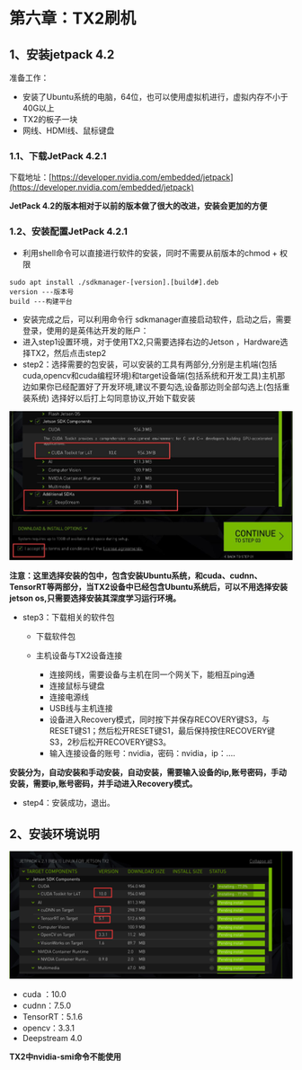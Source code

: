 # 第六章：TX2刷机

## 1、安装jetpack 4.2

准备工作：

* 安装了Ubuntu系统的电脑，64位，也可以使用虚拟机进行，虚拟内存不小于40G以上
* TX2的板子一块
* 网线、HDMI线、鼠标键盘

### 1.1、下载JetPack 4.2.1

下载地址：[https://developer.nvidia.com/embedded/jetpack](https://developer.nvidia.com/embedded/jetpack)

**JetPack 4.2的版本相对于以前的版本做了很大的改进，安装会更加的方便**

### 1.2、安装配置JetPack 4.2.1

* 利用shell命令可以直接进行软件的安装，同时不需要从前版本的chmod + 权限

```
sudo apt install ./sdkmanager-[version].[build#].deb 
version ---版本号
build ---构建平台
```

* 安装完成之后，可以利用命令行 sdkmanager直接启动软件，启动之后，需要登录，使用的是英伟达开发的账户：
* 进入step1设置环境，对于使用TX2,只需要选择右边的Jetson ，Hardware选择TX2，然后点击step2
* step2：选择需要的包安装，可以安装的工具有两部分,分别是主机端\(包括cuda,opencv和cuda编程环境\)和target设备端\(包括系统和开发工具\)主机那边如果你已经配置好了开发环境,建议不要勾选,设备那边则全部勾选上\(包括重装系统\)
  选择好以后打上勾同意协议,开始下载安装

![](/Image/专业技能/TensorRT/TX2_step2.jpg)

**注意：这里选择安装的包中，包含安装Ubuntu系统，和cuda、cudnn、TensorRT等两部分，当TX2设备中已经包含Ubuntu系统后，可以不用选择安装jetson os,只需要选择安装其深度学习运行环境。**

* step3：下载相关的软件包

  * 下载软件包
  * 主机设备与TX2设备连接

    * 连接网线，需要设备与主机在同一个网关下，能相互ping通
    * 连接鼠标与键盘
    * 连接电源线
    * USB线与主机连接
    * 设备进入Recovery模式，同时按下并保存RECOVERY键S3，与RESET键S1；然后松开RESET键S1，最后保持按住RECOVERY键S3，2秒后松开RECOVERY键S3。
    * 输入连接设备的账号：nvidia，密码：nvidia，ip：....

**安装分为，自动安装和手动安装，自动安装，需要输入设备的ip,账号密码，手动安装，需要ip,账号密码，并手动进入Recovery模式。**

* step4：安装成功，退出。

## 2、安装环境说明

![](/Image/专业技能/TensorRT/TX2版本信息.png)

* cuda ：10.0
* cudnn：7.5.0
* TensorRT：5.1.6
* opencv：3.3.1
* Deepstream 4.0

**TX2中nvidia-smi命令不能使用**






